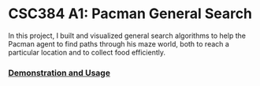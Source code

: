 # CSC384 A1: Pacman General Search
In this project, I built and visualized general search algorithms to help the Pacman agent to find paths through his maze world, both to reach a particular location and to collect food efficiently.

### [Demonstration and Usage](https://github.com/rlllam/Pacman-General-Search-Algorithms-Visualizer/blob/main/A1-instructions.pdf)

